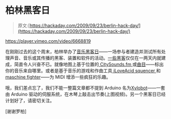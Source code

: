 # 柏林黑客日

> 原文:[https://hackaday.com/2009/09/23/berlin-hack-day/](https://hackaday.com/2009/09/23/berlin-hack-day/)

<https://player.vimeo.com/video/6668819>

</div> <p>在刚刚过去的这个周末，柏林举办了<a href="http://berlin.musichackday.org/" target="_blank">音乐黑客日</a>——一场参与者建造并测试所有处理声音、音乐或其传播的黑客、装置和软件的活动。<a href="http://berlin.musichackday.org/?page=Submissions" target="_blank">一些黑客</a>仅仅在一两天内就建成，简直令人兴奋不已。就像地图上基于位置的<a href="http://berlin.musichackday.org/index.php?page=CitySounds.fm+on+the+iPhone" target="_blank"> CitySounds.fm </a>或<a href="http://berlin.musichackday.org/index.php?page=Tracks+on+a+Map" target="_blank">曲目</a>——标出你的音乐来自哪里。或者是基于音乐的游戏和作曲工具<a href="http://berlin.musichackday.org/index.php?page=iLoveAcid+sequencer" target="_blank"> iLoveAcid squencer </a>和<a href="http://berlin.musichackday.org/index.php?page=MaschineFighter" target="_blank">maschine fighter</a>——为 MIDI 增添一些疯狂的乐趣。</p> <p>哦，我们差点忘了，我们不能一整篇文章都不提到 Arduino 名为<a href="http://berlin.musichackday.org/index.php?page=Xylobot" target="_blank">Xylobot</a>——一套由 Arduino 驱动的伺服系统，在木琴上敲击出节奏(上图视频)。另一个黑客日已经计划好了，请密切关注。</p> <p>[谢谢罗柏]</p> </body> </html>